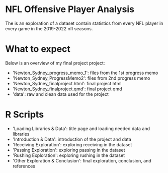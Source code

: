 # NFL Offensive Player Analysis 

The is an exploration of a dataset contain statistics from every NFL player in every game in the 2019-2022 nfl seasons. 

# What to expect

Below is an overview of my final project project:

- 'Newton_Sydney_progress_memo_1': files from the 1st progress memo
- 'Newton_Sydney_ProgressMemo2': files from 2nd progress memo
- 'Newton_Sydney_finalproject.html': final project html
- 'Newton_Sydney_finalproject.qmd': final project qmd
- 'data': raw and clean data used for the project

# R Scripts
- 'Loading Libraries & Data': title page and loading needed data and libraries
- 'Introduction & Data': introduction of the project and data
- 'Receiving Exploration': exploring receiving in the dataset
- 'Passing Exploration': exploring passing in the dataset
- 'Rushing Exploration': exploring rushing in the dataset
- 'Other Exploration & Conclusion': final exploration, conclusion, and references


